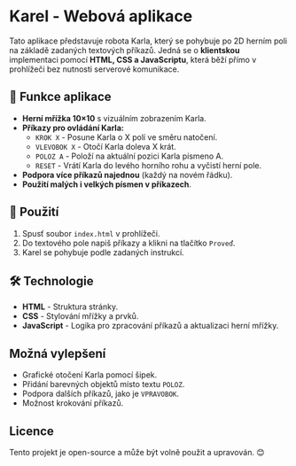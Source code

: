 # Karel - Webová aplikace

Tato aplikace představuje robota Karla, který se pohybuje po 2D herním poli na základě zadaných textových příkazů. Jedná se o **klientskou** implementaci pomocí **HTML, CSS a JavaScriptu**, která běží přímo v prohlížeči bez nutnosti serverové komunikace.

## 🚀 Funkce aplikace
- **Herní mřížka 10×10** s vizuálním zobrazením Karla.
- **Příkazy pro ovládání Karla:**
  - `KROK X` - Posune Karla o X polí ve směru natočení.
  - `VLEVOBOK X` - Otočí Karla doleva X krát.
  - `POLOZ A` - Položí na aktuální pozici Karla písmeno A.
  - `RESET` - Vrátí Karla do levého horního rohu a vyčistí herní pole.
- **Podpora více příkazů najednou** (každý na novém řádku).
- **Použití malých i velkých písmen v příkazech**.

## 📜 Použití
1. Spusť soubor `index.html` v prohlížeči.
2. Do textového pole napiš příkazy a klikni na tlačítko `Proveď`.
3. Karel se pohybuje podle zadaných instrukcí.

## 🛠 Technologie
- **HTML** - Struktura stránky.
- **CSS** - Stylování mřížky a prvků.
- **JavaScript** - Logika pro zpracování příkazů a aktualizaci herní mřížky.

## Možná vylepšení
- Grafické otočení Karla pomocí šipek.
- Přidání barevných objektů místo textu `POLOZ`.
- Podpora dalších příkazů, jako je `VPRAVOBOK`.
- Možnost krokování příkazů.

## Licence
Tento projekt je open-source a může být volně použit a upravován. 😊